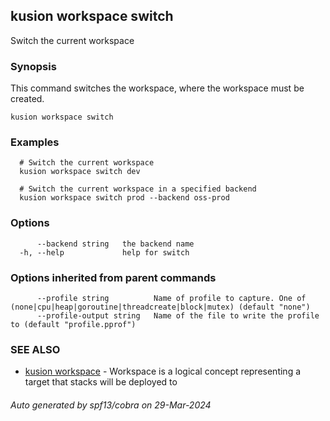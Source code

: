 ## kusion workspace switch

Switch the current workspace

### Synopsis

This command switches the workspace, where the workspace must be created.

```
kusion workspace switch
```

### Examples

```
  # Switch the current workspace
  kusion workspace switch dev
  
  # Switch the current workspace in a specified backend
  kusion workspace switch prod --backend oss-prod
```

### Options

```
      --backend string   the backend name
  -h, --help             help for switch
```

### Options inherited from parent commands

```
      --profile string          Name of profile to capture. One of (none|cpu|heap|goroutine|threadcreate|block|mutex) (default "none")
      --profile-output string   Name of the file to write the profile to (default "profile.pprof")
```

### SEE ALSO

* [kusion workspace](kusion-workspace.md)	 - Workspace is a logical concept representing a target that stacks will be deployed to

###### Auto generated by spf13/cobra on 29-Mar-2024
